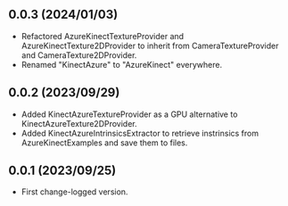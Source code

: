 ## 0.0.3  (2024/01/03)

- Refactored AzureKinectTextureProvider and AzureKinectTexture2DProvider to inherit from CameraTextureProvider and CameraTexture2DProvider.
- Renamed "KinectAzure" to "AzureKinect" everywhere.


## 0.0.2  (2023/09/29)

- Added KinectAzureTextureProvider as a GPU alternative to KinectAzureTexture2DProvider.
- Added KinectAzureIntrinsicsExtractor to retrieve instrinsics from AzureKinectExamples and save them to files.


## 0.0.1  (2023/09/25)

- First change-logged version.
